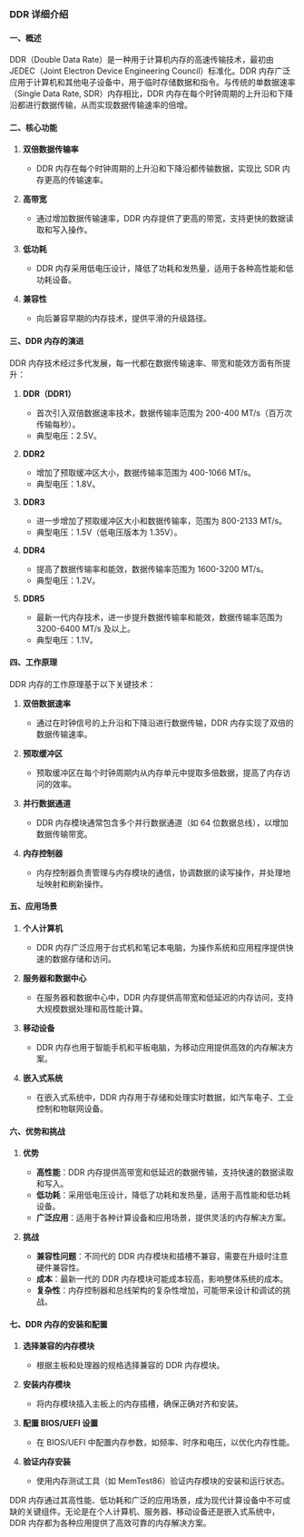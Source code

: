### DDR 详细介绍

#### 一、概述

DDR（Double Data Rate）是一种用于计算机内存的高速传输技术，最初由 JEDEC（Joint Electron Device Engineering Council）标准化。DDR 内存广泛应用于计算机和其他电子设备中，用于临时存储数据和指令。与传统的单数据速率（Single Data Rate, SDR）内存相比，DDR 内存在每个时钟周期的上升沿和下降沿都进行数据传输，从而实现数据传输速率的倍增。

#### 二、核心功能

1. **双倍数据传输率**
   - DDR 内存在每个时钟周期的上升沿和下降沿都传输数据，实现比 SDR 内存更高的传输速率。

2. **高带宽**
   - 通过增加数据传输速率，DDR 内存提供了更高的带宽，支持更快的数据读取和写入操作。

3. **低功耗**
   - DDR 内存采用低电压设计，降低了功耗和发热量，适用于各种高性能和低功耗设备。

4. **兼容性**
   - 向后兼容早期的内存技术，提供平滑的升级路径。

#### 三、DDR 内存的演进

DDR 内存技术经过多代发展，每一代都在数据传输速率、带宽和能效方面有所提升：

1. **DDR（DDR1）**
   - 首次引入双倍数据速率技术，数据传输率范围为 200-400 MT/s（百万次传输每秒）。
   - 典型电压：2.5V。

2. **DDR2**
   - 增加了预取缓冲区大小，数据传输率范围为 400-1066 MT/s。
   - 典型电压：1.8V。

3. **DDR3**
   - 进一步增加了预取缓冲区大小和数据传输率，范围为 800-2133 MT/s。
   - 典型电压：1.5V（低电压版本为 1.35V）。

4. **DDR4**
   - 提高了数据传输率和能效，数据传输率范围为 1600-3200 MT/s。
   - 典型电压：1.2V。

5. **DDR5**
   - 最新一代内存技术，进一步提升数据传输率和能效，数据传输率范围为 3200-6400 MT/s 及以上。
   - 典型电压：1.1V。

#### 四、工作原理

DDR 内存的工作原理基于以下关键技术：

1. **双倍数据速率**
   - 通过在时钟信号的上升沿和下降沿进行数据传输，DDR 内存实现了双倍的数据传输速率。

2. **预取缓冲区**
   - 预取缓冲区在每个时钟周期内从内存单元中提取多倍数据，提高了内存访问的效率。

3. **并行数据通道**
   - DDR 内存模块通常包含多个并行数据通道（如 64 位数据总线），以增加数据传输带宽。

4. **内存控制器**
   - 内存控制器负责管理与内存模块的通信，协调数据的读写操作，并处理地址映射和刷新操作。

#### 五、应用场景

1. **个人计算机**
   - DDR 内存广泛应用于台式机和笔记本电脑，为操作系统和应用程序提供快速的数据存储和访问。

2. **服务器和数据中心**
   - 在服务器和数据中心中，DDR 内存提供高带宽和低延迟的内存访问，支持大规模数据处理和高性能计算。

3. **移动设备**
   - DDR 内存也用于智能手机和平板电脑，为移动应用提供高效的内存解决方案。

4. **嵌入式系统**
   - 在嵌入式系统中，DDR 内存用于存储和处理实时数据，如汽车电子、工业控制和物联网设备。

#### 六、优势和挑战

1. **优势**
   - **高性能**：DDR 内存提供高带宽和低延迟的数据传输，支持快速的数据读取和写入。
   - **低功耗**：采用低电压设计，降低了功耗和发热量，适用于高性能和低功耗设备。
   - **广泛应用**：适用于各种计算设备和应用场景，提供灵活的内存解决方案。

2. **挑战**
   - **兼容性问题**：不同代的 DDR 内存模块和插槽不兼容，需要在升级时注意硬件兼容性。
   - **成本**：最新一代的 DDR 内存模块可能成本较高，影响整体系统的成本。
   - **复杂性**：内存控制器和总线架构的复杂性增加，可能带来设计和调试的挑战。

#### 七、DDR 内存的安装和配置

1. **选择兼容的内存模块**
   - 根据主板和处理器的规格选择兼容的 DDR 内存模块。

2. **安装内存模块**
   - 将内存模块插入主板上的内存插槽，确保正确对齐和安装。

3. **配置 BIOS/UEFI 设置**
   - 在 BIOS/UEFI 中配置内存参数，如频率、时序和电压，以优化内存性能。

4. **验证内存安装**
   - 使用内存测试工具（如 MemTest86）验证内存模块的安装和运行状态。

DDR 内存通过其高性能、低功耗和广泛的应用场景，成为现代计算设备中不可或缺的关键组件。无论是在个人计算机、服务器、移动设备还是嵌入式系统中，DDR 内存都为各种应用提供了高效可靠的内存解决方案。